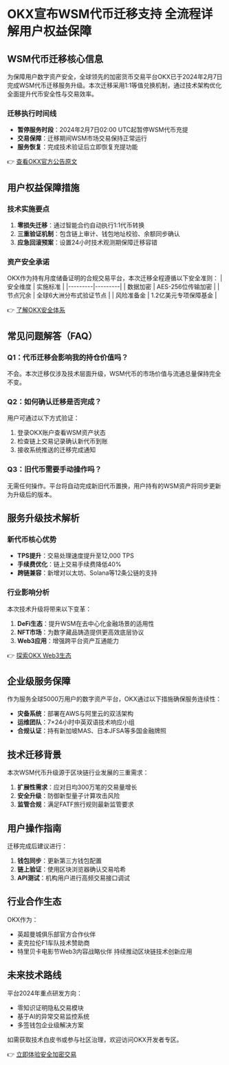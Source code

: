 # OKX宣布WSM代币迁移支持 全流程详解用户权益保障

## WSM代币迁移核心信息

为保障用户数字资产安全，全球领先的加密货币交易平台OKX已于2024年2月7日完成WSM代币迁移服务升级。本次迁移采用1:1等值兑换机制，通过技术架构优化全面提升代币安全性与交易效率。

### 迁移执行时间线
- **暂停服务时段**：2024年2月7日02:00 UTC起暂停WSM代币充提
- **交易保障**：迁移期间WSM市场交易保持正常运行
- **服务恢复**：完成技术验证后立即恢复充提功能

👉 [查看OKX官方公告原文](https://bit.ly/okx_welcome)

## 用户权益保障措施

### 技术实施要点
1. **零损失迁移**：通过智能合约自动执行1:1代币转换
2. **三重验证机制**：包含链上审计、钱包地址校验、余额同步确认
3. **应急回滚预案**：设置24小时技术观测期保障迁移容错

### 资产安全承诺
OKX作为持有月度储备证明的合规交易平台，本次迁移全程遵循以下安全准则：
| 安全维度 | 实施标准 |
|---------|---------|
| 数据加密 | AES-256位传输加密 |
| 节点冗余 | 全球6大洲分布式验证节点 |
| 风险准备金 | 1.2亿美元专项保障基金 |

👉 [了解OKX安全体系](https://bit.ly/okx_welcome)

## 常见问题解答（FAQ）

### Q1：代币迁移会影响我的持仓价值吗？
不会。本次迁移仅涉及技术层面升级，WSM代币的市场价值与流通总量保持完全不变。

### Q2：如何确认迁移是否完成？
用户可通过以下方式验证：
1. 登录OKX账户查看WSM资产状态
2. 检查链上交易记录确认新代币到账
3. 接收系统推送的迁移完成通知

### Q3：旧代币需要手动操作吗？
无需任何操作。平台将自动完成新旧代币置换，用户持有的WSM资产将同步更新为升级后的版本。

## 服务升级技术解析

### 新代币核心优势
- **TPS提升**：交易处理速度提升至12,000 TPS
- **手续费优化**：链上交易手续费降低40%
- **跨链兼容**：新增对以太坊、Solana等12条公链的支持

### 行业影响分析
本次技术升级将带来以下变革：
1. **DeFi生态**：提升WSM在去中心化金融场景的适用性
2. **NFT市场**：为数字藏品铸造提供更高效底层协议
3. **Web3应用**：增强跨平台资产互通能力

👉 [探索OKX Web3生态](https://bit.ly/okx_welcome)

## 企业级服务保障

作为服务全球5000万用户的数字资产平台，OKX通过以下措施确保服务连续性：
- **灾备系统**：部署在AWS与阿里云的双活架构
- **运维团队**：7×24小时中英双语技术响应小组
- **合规认证**：持有新加坡MAS、日本JFSA等多国金融牌照

## 技术迁移背景

本次WSM代币升级源于区块链行业发展的三重需求：
1. **扩展性需求**：应对日均300万笔的交易量增长
2. **安全升级**：防御新型量子计算攻击风险
3. **监管合规**：满足FATF旅行规则最新监管要求

## 用户操作指南

迁移完成后建议进行：
1. **钱包同步**：更新第三方钱包配置
2. **链上验证**：使用区块浏览器确认交易哈希
3. **API测试**：机构用户进行高频交易接口调试

## 行业合作生态

OKX作为：
- 英超曼城俱乐部官方合作伙伴
- 麦克拉伦F1车队技术赞助商
- 特里贝卡电影节Web3内容战略伙伴
持续推动区块链技术创新应用

## 未来技术路线

平台2024年重点研发方向：
- 零知识证明隐私交易模块
- 基于AI的异常交易监控系统
- 多签钱包企业级解决方案

如需获取技术白皮书或参与社区治理，欢迎访问OKX开发者专区。

👉 [立即体验安全加密交易](https://bit.ly/okx_welcome)